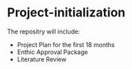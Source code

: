 # Project-initialization

The repositry will include:
- Project Plan for the first 18 months
- Enthic Approval Package
- Literature Review
